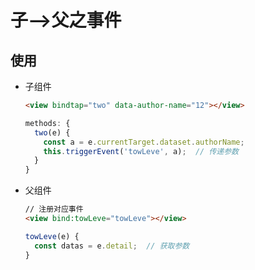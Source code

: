 # 子-->父之事件

## 使用

+ 子组件

    ```html
    <view bindtap="two" data-author-name="12"></view>
    ```

    ```js
    methods: {
      two(e) {
        const a = e.currentTarget.dataset.authorName;
        this.triggerEvent('towLeve', a);  // 传递参数
      }
    }
    ```

+ 父组件

    ```html
    // 注册对应事件
    <view bind:towLeve="towLeve"></view>
    ```

    ```js
    towLeve(e) {
      const datas = e.detail;  // 获取参数
    }
    ```
